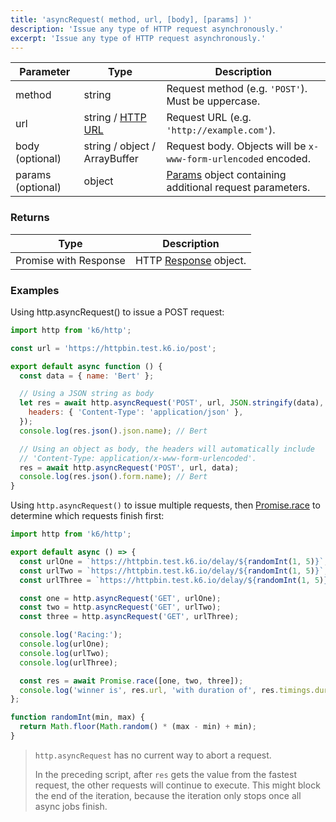 ```yaml
---
title: 'asyncRequest( method, url, [body], [params] )'
description: 'Issue any type of HTTP request asynchronously.'
excerpt: 'Issue any type of HTTP request asynchronously.'
---
```


| Parameter         | Type                          | Description                                                                               |
| ----------------- | ----------------------------- | ----------------------------------------------------------------------------------------- |
| method            | string                        | Request method (e.g. `'POST'`). Must be uppercase.                         |
| url               | string / [HTTP URL](/javascript-api/k6-http/urlurl#returns) | Request URL (e.g. `'http://example.com'`).                                                  |
| body (optional)   | string / object / ArrayBuffer | Request body. Objects will be `x-www-form-urlencoded` encoded.                                    |
| params (optional) | object                        | [Params](/javascript-api/k6-http/params) object containing additional request parameters. |

### Returns

| Type     | Description                                               |
| -------- | --------------------------------------------------------- |
| Promise with Response | HTTP [Response](/javascript-api/k6-http/response) object. |

### Examples

Using http.asyncRequest() to issue a POST request:

<CodeGroup labels={[]}>

```javascript
import http from 'k6/http';

const url = 'https://httpbin.test.k6.io/post';

export default async function () {
  const data = { name: 'Bert' };

  // Using a JSON string as body
  let res = await http.asyncRequest('POST', url, JSON.stringify(data), {
    headers: { 'Content-Type': 'application/json' },
  });
  console.log(res.json().json.name); // Bert

  // Using an object as body, the headers will automatically include
  // 'Content-Type: application/x-www-form-urlencoded'.
  res = await http.asyncRequest('POST', url, data);
  console.log(res.json().form.name); // Bert
}
```

</CodeGroup>

Using  `http.asyncRequest()` to issue multiple requests, then [Promise.race](https://developer.mozilla.org/en-US/docs/Web/JavaScript/Reference/Global_Objects/Promise/race) to determine which requests finish first:

<CodeGroup labels={[]}>

```javascript
import http from 'k6/http';

export default async () => {
  const urlOne = `https://httpbin.test.k6.io/delay/${randomInt(1, 5)}`;
  const urlTwo = `https://httpbin.test.k6.io/delay/${randomInt(1, 5)}`;
  const urlThree = `https://httpbin.test.k6.io/delay/${randomInt(1, 5)}`;

  const one = http.asyncRequest('GET', urlOne);
  const two = http.asyncRequest('GET', urlTwo);
  const three = http.asyncRequest('GET', urlThree);

  console.log('Racing:');
  console.log(urlOne);
  console.log(urlTwo);
  console.log(urlThree);

  const res = await Promise.race([one, two, three]);
  console.log('winner is', res.url, 'with duration of', res.timings.duration + 'ms');
};

function randomInt(min, max) {
  return Math.floor(Math.random() * (max - min) + min);
}
```

<Blockquote mod="note" title="">

 `http.asyncRequest` has no current way to abort a request.
 
 In the preceding script, after `res` gets the value from the fastest request, the other requests will continue to execute.
 This might block the end of the iteration, because the iteration only stops once all async jobs finish.

</Blockquote>


</CodeGroup>
